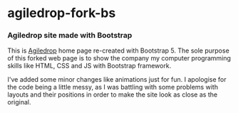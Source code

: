 # agiledrop-fork-bs
<h3>Agiledrop site made with Bootstrap</h3>

<p>
  This is <a href="https://www.agiledrop.si/">Agiledrop</a> home page re-created with Bootstrap 5. The sole purpose of this forked web page is to show the company my computer programming skills like HTML, CSS and JS with Bootstrap framework. 
</p>

<p>
I've added some minor changes like animations just for fun. I apologise for the code being a little messy, as I was battling with some problems with layouts and their positions in order to make the site look as close as the original.
</p>
